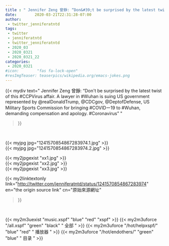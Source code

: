 ```yaml
---
title : " Jennifer Zeng 曾錚: “Don&#39;t be surprised by the latest twist of this #CCPVirus affair. A lawyer in #Wuhan is suing US government represented by @realDonaldTrump, @CDCgov, @DeptofDefense, US Military Sports Commission for bringing #COVIDー19 to #Wuhan, demanding compensation and apology. #Coronavirus”  "
date:        2020-03-21T22:31:28-07:00
author:
 - twitter_jenniferatntd
tags:
 - twitter
 - jenniferatntd
 - twitter_jenniferatntd
 - 2020_03
 - 2020_0321
 - 2020_0321_22
categories:
 - 2020_0321
#icon:        "fas fa-lock-open"
#resImgTeaser: teaserpics/wikipedia.org/emacs-jokes.png
---
```


{{< mydiv text=" Jennifer Zeng 曾錚: “Don&#39;t be surprised by the latest twist of this #CCPVirus affair. A lawyer in #Wuhan is suing US government represented by @realDonaldTrump, @CDCgov, @DeptofDefense, US Military Sports Commission for bringing #COVIDー19 to #Wuhan, demanding compensation and apology. #Coronavirus”  "
>}}
<br>


 {{< myjpg jpg="1241570854867283974.1.jpg" >}}<br>  {{< myjpg jpg="1241570854867283974.2.jpg" >}}<br> 

{{< my2jpgexist "xx1.jpg" >}}<br>
{{< my2jpgexist "xx2.jpg" >}}<br>
{{< my2jpgexist "xx3.jpg" >}}<br>


{{< my2linktextonly link="http://twitter.com/jenniferatntd/status/1241570854867283974"
en="the origin source link" cn="原始來源網址"
>}}


<br>

{{< my2m3uexist "music.xspf"        "blue"   "red"    "xspf" >}} {{< my2m3uforce "/all.xspf"         "green"  "black"  " 全部 " >}} {{< my2m3uforce "/hot/helpxspf/"    "blue"   "red"    " 播放器 " >}} {{< my2m3uforce "/hot/endothers/"   "green"  "blue"   " 目录 " >}} 
